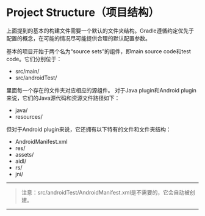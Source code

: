 # Project Structure（项目结构）

上面提到的基本的构建文件需要一个默认的文件夹结构。Gradle遵循约定优先于配置的概念，在可能的情况尽可能提供合理的默认配置参数。

基本的项目开始于两个名为“source sets”的组件，即main source code和test code。它们分别位于：

 * src/main/
 * src/androidTest/

里面每一个存在的文件夹对应相应的源组件。
对于Java plugin和Android plugin来说，它们的Java源代码和资源文件路径如下：

* java/
* resources/

但对于Android plugin来说，它还拥有以下特有的文件和文件夹结构：

* AndroidManifest.xml
* res/
* assets/
* aidl/
* rs/
* jni/

---

>注意：src/androidTest/AndroidManifest.xml是不需要的，它会自动被创建。

---
